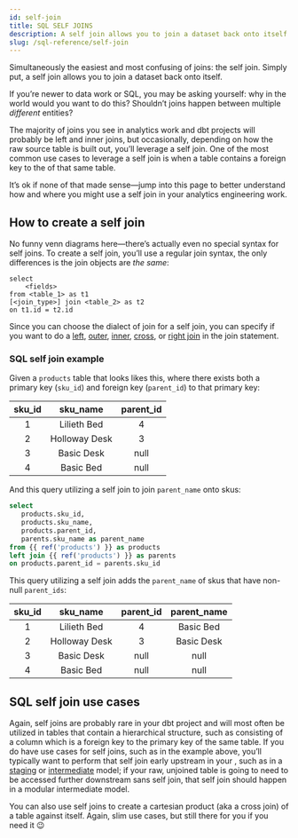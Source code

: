 ```yaml
---
id: self-join
title: SQL SELF JOINS
description: A self join allows you to join a dataset back onto itself. A common use cases to leverage a self join is when a table contains a foreign key to the primary key of that same table.
slug: /sql-reference/self-join
---
```


<head>
    <title>Working with self joins in SQL</title>
</head>

Simultaneously the easiest and most confusing of joins: the self join. Simply put, a self join allows you to join a dataset back onto itself.

If you’re newer to data work or SQL, you may be asking yourself: why in the world would you want to do this? Shouldn’t joins happen between multiple *different* entities?

The majority of joins you see in analytics work and dbt projects will probably be left and inner joins, but occasionally, depending on how the raw source table is built out, you’ll leverage a self join. One of the most common use cases to leverage a self join is when a table contains a foreign key to the <Term id="primary-key" /> of that same table.

It’s ok if none of that made sense—jump into this page to better understand how and where you might use a self join in your analytics engineering work.

## How to create a self join

No funny venn diagrams here—there’s actually even no special syntax for self joins. To create a self join, you’ll use a regular join syntax, the only differences is the join objects are *the same*:

```
select
	<fields>
from <table_1> as t1
[<join_type>] join <table_2> as t2
on t1.id = t2.id
```

Since you can choose the dialect of join for a self join, you can specify if you want to do a [left](/sql-reference/left-join), [outer](/sql-reference/outer-join), [inner](/sql-reference/inner-join), [cross](/sql-reference/cross-join), or [right join](/sql-reference/right-join) in the join statement.

### SQL self join example

Given a `products` table that looks likes this, where there exists both a primary key (`sku_id`) and foreign key (`parent_id`) to that primary key:

| **sku_id** | **sku_name** | **parent_id** |
|:---:|:---:|:---:|
| 1 | Lilieth Bed | 4 |
| 2 | Holloway Desk | 3 |
| 3 | Basic Desk | null |
| 4 | Basic Bed | null |

And this query utilizing a self join to join `parent_name` onto skus:

```sql
select
   products.sku_id,
   products.sku_name,
   products.parent_id,
   parents.sku_name as parent_name
from {{ ref('products') }} as products
left join {{ ref('products') }} as parents
on products.parent_id = parents.sku_id
```

This query utilizing a self join adds the `parent_name` of skus that have non-null `parent_ids`:

| sku_id | sku_name | parent_id | parent_name |
|:---:|:---:|:---:|:---:|
| 1 | Lilieth Bed | 4 | Basic Bed |
| 2 | Holloway Desk | 3 | Basic Desk |
| 3 | Basic Desk | null | null |
| 4 | Basic Bed | null | null |

## SQL self join use cases

Again, self joins are probably rare in your dbt project and will most often be utilized in tables that contain a hierarchical structure, such as consisting of a column which is a foreign key to the primary key of the same table. If you do have use cases for self joins, such as in the example above, you’ll typically want to perform that self join early upstream in your <Term id="dag" />, such as in a [staging](https://docs.getdbt.com/guides/best-practices/how-we-structure/2-staging) or [intermediate](https://docs.getdbt.com/guides/best-practices/how-we-structure/3-intermediate) model; if your raw, unjoined table is going to need to be accessed further downstream sans self join, that self join should happen in a modular intermediate model.

You can also use self joins to create a cartesian product (aka a cross join) of a table against itself. Again, slim use cases, but still there for you if you need it 😉